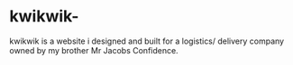 # kwikwik-

kwikwik is a website i designed and built for a logistics/ delivery company owned by my brother Mr Jacobs Confidence.
